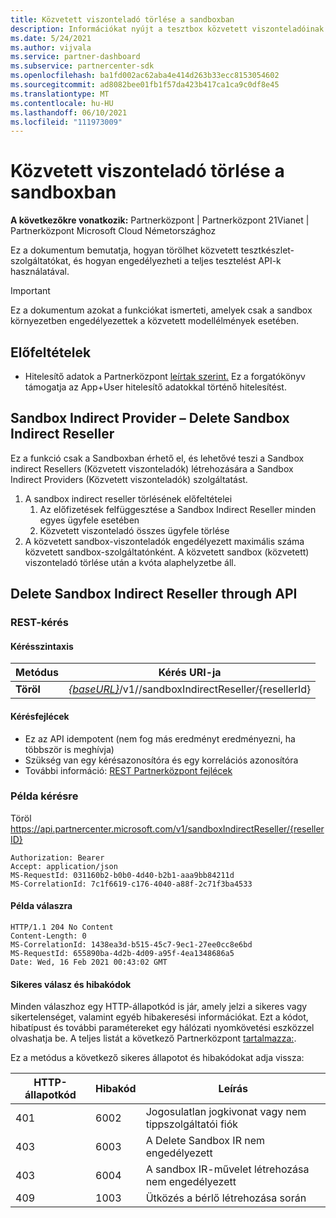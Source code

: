 ```yaml
---
title: Közvetett viszonteladó törlése a sandboxban
description: Információkat nyújt a tesztbox közvetett viszonteladóinak törlésével és a teljes tesztelés API-okkal való engedélyezésével kapcsolatban.
ms.date: 5/24/2021
ms.author: vijvala
ms.service: partner-dashboard
ms.subservice: partnercenter-sdk
ms.openlocfilehash: ba1fd002ac62aba4e414d263b33ecc8153054602
ms.sourcegitcommit: ad8082bee01fb1f57da423b417ca1ca9c0df8e45
ms.translationtype: MT
ms.contentlocale: hu-HU
ms.lasthandoff: 06/10/2021
ms.locfileid: "111973009"
---
```

# <a name="delete-indirect-reseller-in-sandbox"></a>Közvetett viszonteladó törlése a sandboxban

**A következőkre vonatkozik:** Partnerközpont | Partnerközpont 21Vianet | Partnerközpont Microsoft Cloud Németországhoz

Ez a dokumentum bemutatja, hogyan törölhet közvetett tesztkészlet-szolgáltatókat, és hogyan engedélyezheti a teljes tesztelést API-k használatával.

> [!Important]
> Ez a dokumentum azokat a funkciókat ismerteti, amelyek csak a sandbox környezetben engedélyezettek a közvetett modellélmények esetében.

## <a name="prerequisites"></a>Előfeltételek

- Hitelesítő adatok a Partnerközpont [leírtak szerint.](partner-center-authentication.md) Ez a forgatókönyv támogatja az App+User hitelesítő adatokkal történő hitelesítést.

## <a name="sandbox-indirect-provider--delete-sandbox-indirect-reseller"></a>Sandbox Indirect Provider – Delete Sandbox Indirect Reseller 

Ez a funkció csak a Sandboxban érhető el, és lehetővé teszi a Sandbox indirect Resellers (Közvetett viszonteladók) létrehozására a Sandbox Indirect Providers (Közvetett viszonteladók) szolgáltatást.

1. A sandbox indirect reseller törlésének előfeltételei
    1. Az előfizetések felfüggesztése a Sandbox Indirect Reseller minden egyes ügyfele esetében
    2. Közvetett viszonteladó összes ügyfele törlése
2. A közvetett sandbox-viszonteladók engedélyezett maximális száma közvetett sandbox-szolgáltatónként. A közvetett sandbox (közvetett) viszonteladó törlése után a kvóta alaphelyzetbe áll.

## <a name="delete-sandbox-indirect-reseller-through-api"></a>Delete Sandbox Indirect Reseller through API

### <a name="rest-request"></a>REST-kérés

#### <a name="request-syntax"></a>Kérésszintaxis

| Metódus | Kérés URI-ja                                                                             |
|------------|-------------------------------------------------------------------------------------|
| **Töröl** | [*{baseURL}*](partner-center-rest-urls.md)/v1//sandboxIndirectReseller/{resellerId} |

#### <a name="request-headers"></a>Kérésfejlécek

- Ez az API idempotent (nem fog más eredményt eredményezni, ha többször is meghívja)
- Szükség van egy kérésazonosítóra és egy korrelációs azonosítóra
- További információ: [REST Partnerközpont fejlécek](headers.md)

### <a name="request-example"></a>Példa kérésre

Töröl https://api.partnercenter.microsoft.com/v1/sandboxIndirectReseller/{resellerID}

```http
Authorization: Bearer
Accept: application/json
MS-RequestId: 031160b2-b0b0-4d40-b2b1-aaa9bb84211d
MS-CorrelationId: 7c1f6619-c176-4040-a88f-2c71f3ba4533
```

####  <a name="response-example"></a>Példa válaszra

```http
HTTP/1.1 204 No Content
Content-Length: 0
MS-CorrelationId: 1438ea3d-b515-45c7-9ec1-27ee0cc8e6bd
MS-RequestId: 655890ba-4d2b-4d09-a95f-4ea1348686a5
Date: Wed, 16 Feb 2021 00:43:02 GMT
```

#### <a name="response-success-and-error-codes"></a>Sikeres válasz és hibakódok

Minden válaszhoz egy HTTP-állapotkód is jár, amely jelzi a sikeres vagy sikertelenséget, valamint egyéb hibakeresési információkat. Ezt a kódot, hibatípust és további paramétereket egy hálózati nyomkövetési eszközzel olvashatja be. A teljes listát a következő Partnerközpont [tartalmazza:](error-codes.md).

Ez a metódus a következő sikeres állapotot és hibakódokat adja vissza:

| HTTP-állapotkód                     | Hibakód     | Leírás                                      |
|--------------------------------------|----------------|--------------------------------------------------|
| 401                                  | 6002           | Jogosulatlan jogkivonat vagy nem tippszolgáltatói fiók |
| 403                                  | 6003           | A Delete Sandbox IR nem engedélyezett                 |
| 403                                  | 6004           | A sandbox IR-művelet létrehozása nem engedélyezett          |
| 409                                  | 1003           | Ütközés a bérlő létrehozása során                   |
